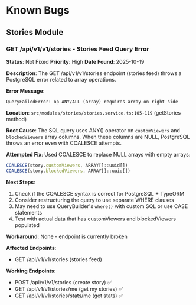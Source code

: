 # Known Bugs

## Stories Module

### GET /api/v1/v1/stories - Stories Feed Query Error

**Status**: Not Fixed
**Priority**: High
**Date Found**: 2025-10-19

**Description**:
The GET /api/v1/v1/stories endpoint (stories feed) throws a PostgreSQL error related to array operations.

**Error Message**:
```
QueryFailedError: op ANY/ALL (array) requires array on right side
```

**Location**:
`src/modules/stories/stories.service.ts:105-119` (getStories method)

**Root Cause**:
The SQL query uses ANY() operator on `customViewers` and `blockedViewers` array columns. When these columns are NULL, PostgreSQL throws an error even with COALESCE attempts.

**Attempted Fix**:
Used COALESCE to replace NULL arrays with empty arrays:
```typescript
COALESCE(story.customViewers, ARRAY[]::uuid[])
COALESCE(story.blockedViewers, ARRAY[]::uuid[])
```

**Next Steps**:
1. Check if the COALESCE syntax is correct for PostgreSQL + TypeORM
2. Consider restructuring the query to use separate WHERE clauses
3. May need to use QueryBuilder's `where()` with custom SQL or use CASE statements
4. Test with actual data that has customViewers and blockedViewers populated

**Workaround**:
None - endpoint is currently broken

**Affected Endpoints**:
- GET /api/v1/v1/stories (stories feed)

**Working Endpoints**:
- POST /api/v1/v1/stories (create story) ✅
- GET /api/v1/v1/stories/me (get my stories) ✅
- GET /api/v1/v1/stories/stats/me (get stats) ✅
